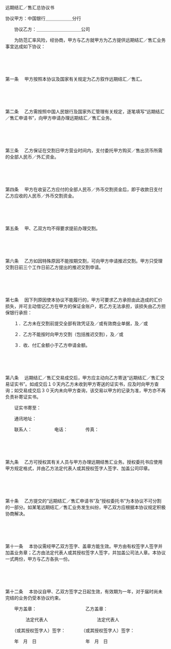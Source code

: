 



远期结汇／售汇总协议书



 协议甲方：中国银行＿＿＿＿＿＿分行

　　协议乙方：＿＿＿＿＿＿＿＿＿＿公司

　　为防范汇率风险，经协商，甲方与乙方就甲方为乙方提供远期结汇／售汇业务事宜达成如下协议：

　　

　　

第一条
　甲方按照本协议及国家有关规定为乙方叙作远期结汇／售汇。

　　

　　

第二条
　乙方需按照中国人民银行及国家外汇管理有关规定，逐笔填写“远期结汇／售汇申请书”，向甲方申请办理远期结汇／售汇业务。

　　

　　

第三条
　乙方保证在交割日甲方营业时间内，支付委托甲方购买／售出货币所需的全部人民币／外汇资金。

　　

　　

第四条
　甲方在收妥乙方应付的全部人民币／外币交割资金后，即于收款日支付乙方应收的人民币／外币交割资金。

　　

　　

第五条
　甲、乙双方均不得要求提前办理交割。

　　

　　

第六条
　乙方如因特殊原因不能按期交割，可向甲方申请推迟交割。甲方只受理交割日前三个工作日前乙方提出的推迟交割申请。

　　

　　

第七条
　因下列原因使本协议不能履行的，甲方可要求乙方承担由此造成的汇价损失，并可主动借记乙方在甲方的保证金账户，若乙方无法承担，该损失由乙方担保银行承担：

　　１．乙方未在交割前提交全部有效凭证及／或有效商业单据，及／或

　　２．乙方不能按时向甲方交割（包括推迟交割），及／或

　　３．收、付汇金额小于乙方申请金额。

　　

　　

第八条
　远期结汇／售汇交易成交后，甲方应主动向乙方寄送“远期结汇／售汇交易证实书”。如成交后１０天内乙方未收到甲方寄送的证实书，应及时向甲方查询；如交易成交后３０天内未向甲方查询，该交易以甲方的记录为准，甲方亦不再负责补寄证实书。

　　证实书寄至：

　　通讯地址：

　　联系人：　　　　　电话：　　　　传真：

　　

　　

第九条
　乙方可授权其有关人员与甲方办理远期结售汇业务。授权委托书应使用甲方规定格式，并由乙方法定代表人或其授权签字人签字、加盖公司印章。

　　

　　

第十条
　乙方提交的“远期结汇／售汇申请书”及“授权委托书”为本协议不可分割的一部分。如某笔远期结汇／售汇业务发生纠纷，甲乙双方应根据本协议规定积极协商解决。

　　

　　

第十一条
　本协议需经甲乙双方签字、盖章方能生效。甲方由有权签字人签字并加盖业务章；乙方由法定代表人或其授权签字人签字，并加盖公司法人章。本协议一式两份，甲方与乙方各执一份。

　　

　　

第十二条
　本协议自甲、乙双方签字之日起生效，有效期为一年，对于届时尚未完结的业务仍受本协议约束。

　　甲方盖章：　　　　　　　　　　　乙方盖章：

　　 　 　法定代表人　　　　　　　　　　　法定代表人

　　（或其授权签字人）签字：　　　　（或其授权签字人）签字：

　　年　月　日　　　　　　　　　　　年　月　日
